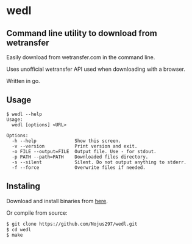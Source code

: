 # wedl

## Command line utility to download from wetransfer 
Easily download from wetransfer.com in the command line.

Uses unofficial wetransfer API used when downloading with a browser.

Written in go.

## Usage
```
$ wedl --help
Usage:
  wedl [options] <URL>

Options:
  -h --help              Show this screen.
  -v --version           Print version and exit.
  -o FILE --output=FILE  Output file. Use - for stdout.
  -p PATH --path=PATH	 Downloaded files directory.
  -s --silent            Silent. Do not output anything to stderr.
  -f --force             Overwrite files if needed.
```

## Instaling
Download and install binaries from [here](https://github.com/Nojus297/wedl/releases). 

Or compile from source:
```bash
$ git clone https://github.com/Nojus297/wedl.git
$ cd wedl 
$ make
```
